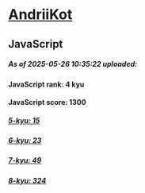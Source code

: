 # [AndriiKot](https://www.codewars.com/users/AndriiKot) 

## JavaScript

##### As of 2025-05-26 10:35:22 uploaded:

#### JavaScript rank: 4 kyu

#### JavaScript score: 1300

##### [5-kyu: 15](https://github.com/AndriiKot/JavaScript__CodeWars/tree/main/kyu-5)

##### [6-kyu: 23](https://github.com/AndriiKot/JavaScript__CodeWars/tree/main/kyu-6)

##### [7-kyu: 49](https://github.com/AndriiKot/JavaScript__CodeWars/tree/main/kyu-7)

##### [8-kyu: 324](https://github.com/AndriiKot/JavaScript__CodeWars/tree/main/kyu-8)

